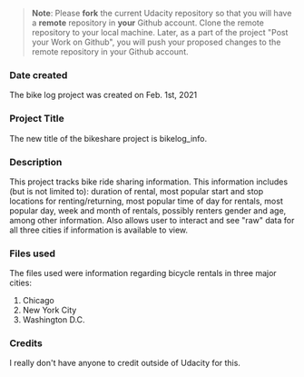 >**Note**: Please **fork** the current Udacity repository so that you will have a **remote** repository in **your** Github account. Clone the remote repository to your local machine. Later, as a part of the project "Post your Work on Github", you will push your proposed changes to the remote repository in your Github account.

### Date created
The bike log project was created on Feb. 1st, 2021

### Project Title
The new title of the bikeshare project is bikelog_info.

### Description
This project tracks bike ride sharing information. This information includes (but is not limited to): duration of rental, most popular start and stop locations for renting/returning, most popular time of day for rentals, most popular day, week and month of rentals, possibly renters gender and age, among other information. Also allows user to interact and see "raw" data for all three cities if information is available to view.

### Files used
The files used were information regarding bicycle rentals in three major cities:
1. Chicago
2. New York City
3. Washington D.C.

### Credits
I really don't have anyone to credit outside of Udacity for this.
